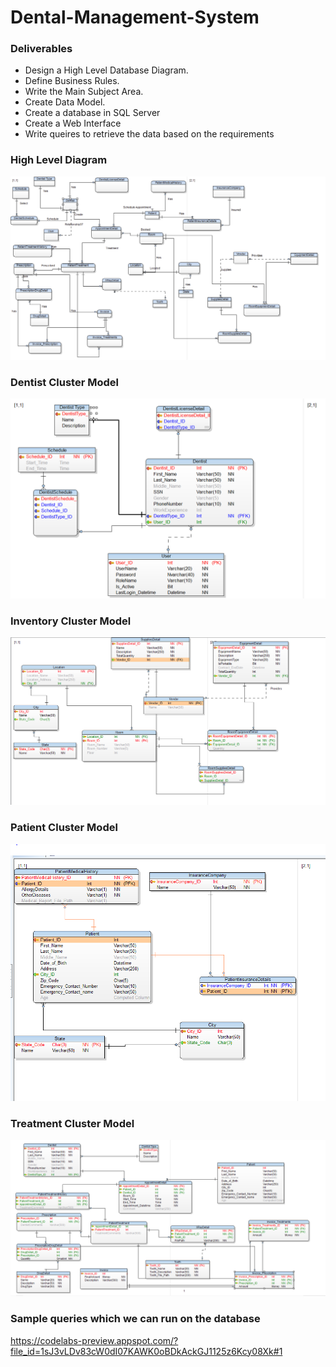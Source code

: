# Dental-Management-System
### Deliverables
- Design a High Level Database Diagram.
- Define Business Rules.
- Write the Main Subject Area.
- Create Data Model.
- Create a database in SQL Server
- Create a Web Interface
- Write queires to retrieve the data based on the requirements 

### High Level Diagram
![](Project%20Diagrams/High_Lvl_Diagram.PNG)

### Dentist Cluster Model
![](Project%20Diagrams/DentistCluster.PNG)

### Inventory Cluster Model
![](Project%20Diagrams/InventoryCluster.PNG)

### Patient Cluster Model
![](Project%20Diagrams/PatientCluster.PNG)

### Treatment Cluster Model
![](Project%20Diagrams/TreatmentClusterPNG.PNG)

### Sample queries which we can run on the database
https://codelabs-preview.appspot.com/?file_id=1sJ3vLDv83cW0dI07KAWK0oBDkAckGJ1125z6Kcy08Xk#1

